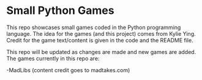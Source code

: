 # Small Python Games

This repo showcases small games coded in the Python programming language. The idea for the games (and this project) comes from Kylie Ying. Credit for the game text/content is given in the code and the README file.

This repo will be updated as changes are made and new games are added. The games currently in this repo are:

-MadLibs (content credit goes to madtakes.com)
